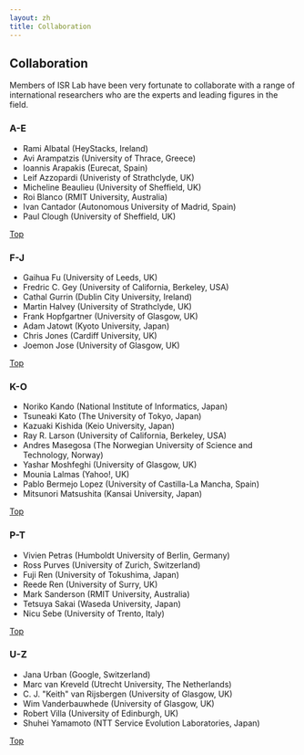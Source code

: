 ```yaml
---
layout: zh
title: Collaboration
---
```


## Collaboration

Members of ISR Lab have been very fortunate to collaborate with a range of international researchers who are the experts and leading figures in the field.

### A-E
- Rami Albatal (HeyStacks, Ireland)
- Avi Arampatzis (University of Thrace, Greece)
- Ioannis Arapakis (Eurecat, Spain)
- Leif Azzopardi (Univeristy of Strathclyde, UK)
- Micheline Beaulieu (University of Sheffield, UK)
- Roi Blanco (RMIT University, Australia)
- Ivan Cantador (Autonomous University of Madrid, Spain)
- Paul Clough (University of Sheffield, UK)

[Top](#collaboration)

### F-J
- Gaihua Fu (University of Leeds, UK)
- Fredric C. Gey (University of California, Berkeley, USA)
- Cathal Gurrin (Dublin City University, Ireland)
- Martin Halvey (University of Strathclyde, UK)
- Frank Hopfgartner (University of Glasgow, UK)
- Adam Jatowt (Kyoto University, Japan)
- Chris Jones (Cardiff University, UK)
- Joemon Jose (University of Glasgow, UK)

[Top](#collaboration)

### K-O
- Noriko Kando (National Institute of Informatics, Japan)
- Tsuneaki Kato (The University of Tokyo, Japan)
- Kazuaki Kishida (Keio University, Japan)
- Ray R. Larson (University of California, Berkeley, USA)
- Andres Masegosa (The Norwegian University of Science and Technology, Norway)
- Yashar Moshfeghi (University of Glasgow, UK)
- Mounia Lalmas (Yahoo!, UK)
- Pablo Bermejo Lopez (University of Castilla-La Mancha, Spain)
- Mitsunori Matsushita (Kansai University, Japan)

[Top](#collaboration)

### P-T
- Vivien Petras (Humboldt University of Berlin, Germany)
- Ross Purves (University of Zurich, Switzerland)
- Fuji Ren (University of Tokushima, Japan)
- Reede Ren (University of Surry, UK)
- Mark Sanderson (RMIT University, Australia)
- Tetsuya Sakai (Waseda University, Japan)
- Nicu Sebe (University of Trento, Italy)

[Top](#collaboration)

### U-Z
- Jana Urban (Google, Switzerland)
- Marc van Kreveld (Utrecht University, The Netherlands)
- C. J. "Keith" van Rijsbergen (University of Glasgow, UK)
- Wim Vanderbauwhede (University of Glasgow, UK)
- Robert Villa (University of Edinburgh, UK)
- Shuhei Yamamoto (NTT Service Evolution Laboratories, Japan)

[Top](#collaboration)

<!--

Copyright (C) ISR Lab Members. All rights reserved.

-->
